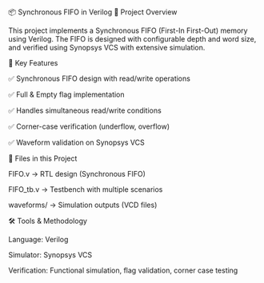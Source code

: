 📦 Synchronous FIFO in Verilog
📌 Project Overview

This project implements a Synchronous FIFO (First-In First-Out) memory using Verilog.
The FIFO is designed with configurable depth and word size, and verified using Synopsys VCS with extensive simulation.

🎯 Key Features

✅ Synchronous FIFO design with read/write operations

✅ Full & Empty flag implementation

✅ Handles simultaneous read/write conditions

✅ Corner-case verification (underflow, overflow)

✅ Waveform validation on Synopsys VCS

📂 Files in this Project

FIFO.v → RTL design (Synchronous FIFO)

FIFO_tb.v → Testbench with multiple scenarios

waveforms/ → Simulation outputs (VCD files)

🛠️ Tools & Methodology

Language: Verilog

Simulator: Synopsys VCS

Verification: Functional simulation, flag validation, corner case testing
